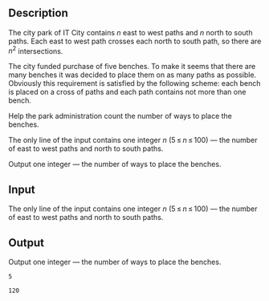 ## Description

<div><p>The city park of IT City contains <span class="tex-span"><i>n</i></span> east to west paths and <span class="tex-span"><i>n</i></span> north to south paths. Each east to west path crosses each north to south path, so there are <span class="tex-span"><i>n</i><sup class="upper-index">2</sup></span> intersections.</p><p>The city funded purchase of five benches. To make it seems that there are many benches it was decided to place them on as many paths as possible. Obviously this requirement is satisfied by the following scheme: each bench is placed on a cross of paths and each path contains not more than one bench.</p><p>Help the park administration count the number of ways to place the benches.</p></div><div class="input-specification"><p>The only line of the input contains one integer <span class="tex-span"><i>n</i></span> (<span class="tex-span">5 ≤ <i>n</i> ≤ 100</span>) — the number of east to west paths and north to south paths.</p></div><div class="output-specification"><p>Output one integer — the number of ways to place the benches.</p></div>

## Input

<p>The only line of the input contains one integer <span class="tex-span"><i>n</i></span> (<span class="tex-span">5 ≤ <i>n</i> ≤ 100</span>) — the number of east to west paths and north to south paths.</p>

## Output

<p>Output one integer — the number of ways to place the benches.</p>





```input1
5

```




```output1
120
```


